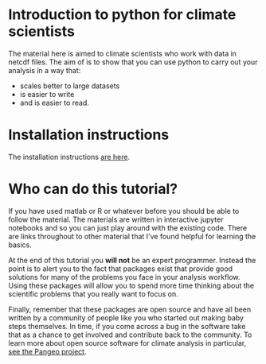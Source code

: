 # Introduction to python for climate scientists
The material here is aimed to climate scientists who work with data in netcdf files.
The aim of is to show that you can use python to carry out your analysis
in a way that:
* scales better to large datasets
* is easier to write
* and is easier to read.

# Installation instructions
The installation instructions [are here](https://github.com/braaannigan/climate_python_intro/blob/master/installation_instructions.md).

# Who can do this tutorial?
If you have used matlab or R or whatever before you should be able to follow
the material.  The materials are written in interactive jupyter notebooks
and so you can just play around with the existing code.  There are links
throughout to other material that I've found helpful for learning
the basics.

At the end of this tutorial you **will not** be an expert programmer.  Instead
the point is to alert you to the fact that packages
exist that provide good solutions for many of the problems you face in your analysis workflow.
Using these packages will allow you to spend more time thinking about the
scientific problems that you really want to focus on.

Finally, remember that these packages are open source and
have all been written by a community of people like you who started out making baby steps
themselves.  In time, if you come across a bug in the software take that as
 a chance to get involved and contribute back to the community.  To learn more
 about open source software for climate analysis in particular,
 [see the Pangeo project](https://pangeo-data.github.io/).
